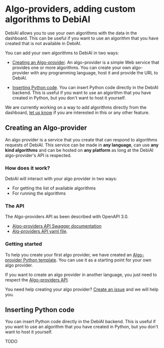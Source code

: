 # Algo-providers, adding custom algorithms to DebiAI

DebiAI allows you to use your own algorithms with the data in the dashboard. This can be useful if you want to use an algorithm that you have created that is not available in DebiAI.

You can add your own algorithms to DebiAI in two ways:

- [Creating an Algo-provider](#creating-an-algo-provider). An algo-provider is a simple Web service that provides one or more algorithms. You can create your own algo-provider with any programming language, host it and provide the URL to DebiAI.

- [Inserting Python code](#inserting-python-code). You can insert Python code directly in the DebiAI backend. This is useful if you want to use an algorithm that you have created in Python, but you don't want to host it yourself.

We are currently working on a way to add algorithms directly from the dashboard, [let us know](https://github.com/debiai/debiai/issues) if you are interested in this or any other feature.

## Creating an Algo-provider

An algo provider is a service that you create that can respond to algorithms requests of DebiAI. This service can be made in **any language**, can use **any kind algorithms** and can be hosted on **any platform** as long at the DebiAI algo-provider's API is respected.

### How does it work?

DebiAI will interact with your algo provider in two ways:

- For getting the list of available algorithms
- For running the algorithms

### The API

The Algo-providers API as been described with OpenAPI 3.0.

- [Algo-providers API Swagger documentation](https://petstore.swagger.io/?url=https://raw.githubusercontent.com/debiai/algo-provider-python-template/main/algo-api/OpenAPI/Algo_OpenAPI_V0.yaml)
- [Alg-providers API yaml file](https://github.com/debiai/algo-provider-python-template/blob/main/algo-api/OpenAPI/Algo_OpenAPI_V0.yaml).

### Getting started

To help you create your first algo provider, we have created an [Algo-provider Python template](https://github.com/debiai/algo-provider-python-template). You can use it as a starting point for your own algo provider.

If you want to create an algo provider in another language, you just need to respect the [Algo-providers API](#the-api).

You need help creating your algo provider? [Create an issue](https://github.com/debiai/debiai/issues) and we will help you.

## Inserting Python code

You can insert Python code directly in the DebiAI backend. This is useful if you want to use an algorithm that you have created in Python, but you don't want to host it yourself.

TODO
